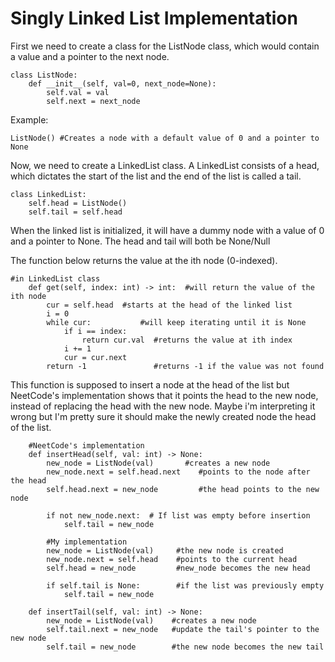 # Singly Linked List Implementation

First we need to create a class for the ListNode class, which would contain a value and a pointer to the next node. 

```
class ListNode:
    def __init__(self, val=0, next_node=None):
        self.val = val
        self.next = next_node
```

Example:

```
ListNode() #Creates a node with a default value of 0 and a pointer to None
```

Now, we need to create a LinkedList class. A LinkedList consists of a head, which dictates the start of the list and the end of the list is called a tail.

```
class LinkedList:
    self.head = ListNode()
    self.tail = self.head
```

When the linked list is initialized, it will have a dummy node with a value of 0 and a pointer to None. The head and tail will both be None/Null

The function below returns the value at the ith node (0-indexed).
```
#in LinkedList class
    def get(self, index: int) -> int:  #will return the value of the ith node
        cur = self.head  #starts at the head of the linked list
        i = 0
        while cur:           #will keep iterating until it is None
            if i == index:
                return cur.val  #returns the value at ith index
            i += 1
            cur = cur.next
        return -1               #returns -1 if the value was not found
```

This function is supposed to insert a node at the head of the list but NeetCode's implementation shows that it points the head to the new node, instead of replacing the head with the new node. Maybe i'm interpreting it wrong but I'm pretty sure it should make the newly created node the head of the list.

```
    #NeetCode's implementation
    def insertHead(self, val: int) -> None:
        new_node = ListNode(val)       #creates a new node
        new_node.next = self.head.next    #points to the node after the head
        self.head.next = new_node         #the head points to the new node

        if not new_node.next:  # If list was empty before insertion
            self.tail = new_node

        #My implementation
        new_node = ListNode(val)     #the new node is created
        new_node.next = self.head    #points to the current head
        self.head = new_node         #new_node becomes the new head

        if self.tail is None:        #if the list was previously empty
            self.tail = new_node
```


```
    def insertTail(self, val: int) -> None:
        new_node = ListNode(val)    #creates a new node
        self.tail.next = new_node   #update the tail's pointer to the new node
        self.tail = new_node        #the new node becomes the new tail
```
